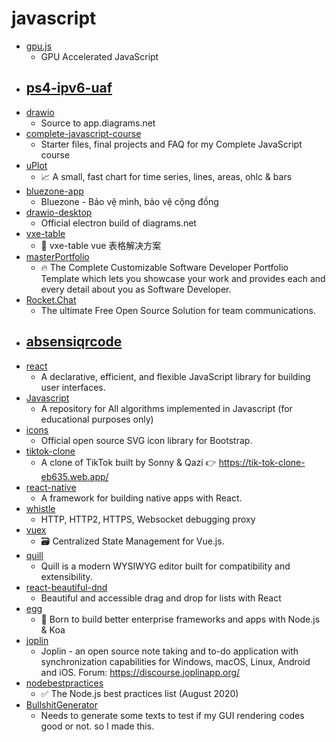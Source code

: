 # javascript
- [gpu.js](https://github.com/gpujs/gpu.js)
  - GPU Accelerated JavaScript
- [ps4-ipv6-uaf](https://github.com/ChendoChap/ps4-ipv6-uaf)
  - 
- [drawio](https://github.com/jgraph/drawio)
  - Source to app.diagrams.net
- [complete-javascript-course](https://github.com/jonasschmedtmann/complete-javascript-course)
  - Starter files, final projects and FAQ for my Complete JavaScript course
- [uPlot](https://github.com/leeoniya/uPlot)
  - 📈 A small, fast chart for time series, lines, areas, ohlc & bars
- [bluezone-app](https://github.com/BluezoneGlobal/bluezone-app)
  - Bluezone - Bảo vệ mình, bảo vệ cộng đồng
- [drawio-desktop](https://github.com/jgraph/drawio-desktop)
  - Official electron build of diagrams.net
- [vxe-table](https://github.com/x-extends/vxe-table)
  - 🐬 vxe-table vue 表格解决方案
- [masterPortfolio](https://github.com/ashutosh1919/masterPortfolio)
  - 🔥 The Complete Customizable Software Developer Portfolio Template which lets you showcase your work and provides each and every detail about you as Software Developer.
- [Rocket.Chat](https://github.com/RocketChat/Rocket.Chat)
  - The ultimate Free Open Source Solution for team communications.
- [absensiqrcode](https://github.com/xietsunzao/absensiqrcode)
  - 
- [react](https://github.com/facebook/react)
  - A declarative, efficient, and flexible JavaScript library for building user interfaces.
- [Javascript](https://github.com/TheAlgorithms/Javascript)
  - A repository for All algorithms implemented in Javascript (for educational purposes only)
- [icons](https://github.com/twbs/icons)
  - Official open source SVG icon library for Bootstrap.
- [tiktok-clone](https://github.com/CleverProgrammers/tiktok-clone)
  - A clone of TikTok built by Sonny & Qazi 👉 https://tik-tok-clone-eb635.web.app/
- [react-native](https://github.com/facebook/react-native)
  - A framework for building native apps with React.
- [whistle](https://github.com/avwo/whistle)
  - HTTP, HTTP2, HTTPS, Websocket debugging proxy
- [vuex](https://github.com/vuejs/vuex)
  - 🗃️ Centralized State Management for Vue.js.
- [quill](https://github.com/quilljs/quill)
  - Quill is a modern WYSIWYG editor built for compatibility and extensibility.
- [react-beautiful-dnd](https://github.com/atlassian/react-beautiful-dnd)
  - Beautiful and accessible drag and drop for lists with React
- [egg](https://github.com/eggjs/egg)
  - 🥚 Born to build better enterprise frameworks and apps with Node.js & Koa
- [joplin](https://github.com/laurent22/joplin)
  - Joplin - an open source note taking and to-do application with synchronization capabilities for Windows, macOS, Linux, Android and iOS. Forum: https://discourse.joplinapp.org/
- [nodebestpractices](https://github.com/goldbergyoni/nodebestpractices)
  - ✅ The Node.js best practices list (August 2020)
- [BullshitGenerator](https://github.com/menzi11/BullshitGenerator)
  - Needs to generate some texts to test if my GUI rendering codes good or not. so I made this.
